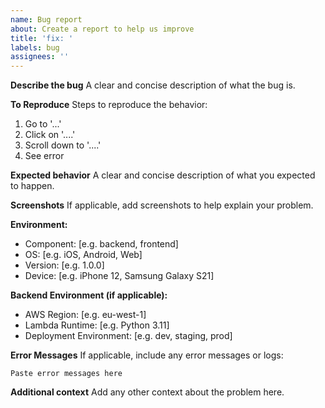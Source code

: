 ```yaml
---
name: Bug report
about: Create a report to help us improve
title: 'fix: '
labels: bug
assignees: ''
---
```


**Describe the bug**
A clear and concise description of what the bug is.

**To Reproduce**
Steps to reproduce the behavior:
1. Go to '...'
2. Click on '....'
3. Scroll down to '....'
4. See error

**Expected behavior**
A clear and concise description of what you expected to happen.

**Screenshots**
If applicable, add screenshots to help explain your problem.

**Environment:**
- Component: [e.g. backend, frontend]
- OS: [e.g. iOS, Android, Web]
- Version: [e.g. 1.0.0]
- Device: [e.g. iPhone 12, Samsung Galaxy S21]

**Backend Environment (if applicable):**
- AWS Region: [e.g. eu-west-1]
- Lambda Runtime: [e.g. Python 3.11]
- Deployment Environment: [e.g. dev, staging, prod]

**Error Messages**
If applicable, include any error messages or logs:
```
Paste error messages here
```

**Additional context**
Add any other context about the problem here.
